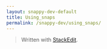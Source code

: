 ```yaml
---
layout: snappy-dev-default
title: Using_snaps
permalink: /snappy-dev/using_snaps/
---
```




> Written with [StackEdit](https://stackedit.io/).